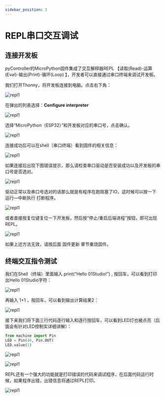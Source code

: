 ```yaml
---
sidebar_position: 3
---
```


# REPL串口交互调试

## 连接开发板

pyController的MicroPython固件集成了交互解释器REPL 【读取(Read)-运算(Eval)-输出(Print)-循环(Loop) 】，开发者可以直接通过串口终端来调试开发板。

我们打开Thonny，将开发板连接到电脑。点击右下角：

![repl1](./img/repl/repl1.png)


在弹出的列表选择：**Configure interpreter**

![repl1](./img/repl/repl2.png)

选择“MicroPython（ESP32）”和开发板对应的串口号，点击确认。

![repl1](./img/repl/repl3.png)

连接成功后可以在shell（串口终端）看到固件的相关信息：

![repl1](./img/repl/repl4.png)

如果连接后出现下图错误提示，那么请检查串口驱动是否安装成功以及开发板的串口号是否选对。

![repl1](./img/repl/repl5.png)

驱动正常以及串口号选对的话那么就是有程序在跑阻塞了IO，这时候可以按一下 运行—中断执行 打断程序。

![repl1](./img/repl/repl6.png)

或者直接按复位键复位一下开发板，然后按“停止/重启后端进程”按钮，即可出现REPL。

![repl1](./img/repl/repl7.png)

如果上述方法无效，请按后面 固件更新 章节重烧固件。

## 终端交互指令测试

我们在Shell（终端）里面输入 print(“Hello 01Studio!”) , 按回车，可以看到打印出Hello 01Studio字符：

![repl1](./img/repl/repl8.png)


再输入 1+1 ，按回车，可以看到输出计算结果2：

![repl1](./img/repl/repl9.png)


接下来我们将下面三行代码逐行输入和逐行按回车，可以看到LED灯也被点亮（后面会有针对LED控制实详细讲解）：

```python
from machine import Pin
LED = Pin(46, Pin.OUT) 
LED.value(1) 
```

![repl1](./img/repl/repl10.png)

![repl1](./img/repl/repl11.png)

REPL还有一个强大的功能就是打印错误的代码来调试程序，在后面代码运行时候，如果程序出错，出错信息将通过REPL打印。 

![repl1](./img/repl/repl12.png)